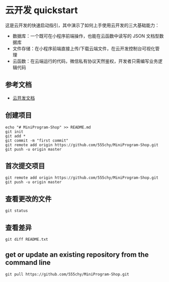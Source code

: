 # 云开发 quickstart

这是云开发的快速启动指引，其中演示了如何上手使用云开发的三大基础能力：

- 数据库：一个既可在小程序前端操作，也能在云函数中读写的 JSON 文档型数据库
- 文件存储：在小程序前端直接上传/下载云端文件，在云开发控制台可视化管理
- 云函数：在云端运行的代码，微信私有协议天然鉴权，开发者只需编写业务逻辑代码

## 参考文档

- [云开发文档](https://developers.weixin.qq.com/miniprogram/dev/wxcloud/basis/getting-started.html)

## 创建项目
```
echo "# MiniProgram-Shop" >> README.md
git init
git add *
git commit -m "first commit"
git remote add origin https://github.com/555chy/MiniProgram-Shop.git
git push -u origin master             
```
## 首次提交项目
```
git remote add origin https://github.com/555chy/MiniProgram-Shop.git
git push -u origin master
```
## 查看更改的文件
```
git status
```
## 查看差异
```
git diff README.txt
```
## get or update an existing repository from the command line
```
git pull https://github.com/555chy/MiniProgram-Shop.git
```
